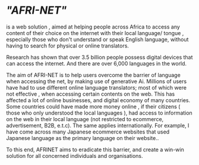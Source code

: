 # *"AFRI-NET"*  
is  a web  solution , aimed at helping people across Africa to access any content of their choice on the internet with their local language/ tongue , especially those who don't understand or speak English language, without having to search  for physical or online translators.

Research has shown that over 3.5  billion people possess digital devices that can access the internet. And there are over 6,000 languages  in the world.

The aim of AFRI-NET  is to help users overcome the barrier of language when accessing the net, by making use of generative Ai. Millions of  users have had to use different  online language  translators; most of which were not effective , when accessing certain contents on the web. This has affected a lot of online businesses, and digital economy of many countries. Some countries could have made more money online , if their citizens ( those who only understood the local  languages ), had access to information on the web in their local language (not restricted to ecommerce,  advertisement, B2B, e.t.c).
The same applies internationally. For example,  I have come across many Japanese ecommerce websites that used Japanese language as the primary language on their website..


To this end, AFRINET aims  to eradicate this barrier,  and create a win-win solution for all concerned individuals and organisations.
